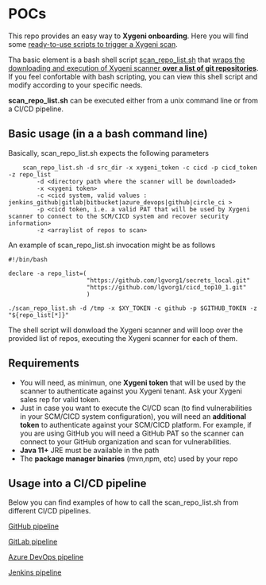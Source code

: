 # POCs


This repo provides an easy way to **Xygeni onboarding**.
Here you will find some <ins>ready-to-use scripts to trigger a Xygeni scan</ins>.

Tha basic element is a bash shell script [scan_repo_list.sh](./scan_repo_list.sh) that <ins>wraps the downloading and execution of Xygeni scanner **over a list of git repositories**</ins>.
If you feel confortable with bash scripting, you can view this shell script and modify according to your specific needs.


**scan_repo_list.sh** can be executed either from a unix command line or from a CI/CD pipeline.

## Basic usage (in a a bash command line)
Basically, scan_repo_list.sh expects the following parameters

```
    scan_repo_list.sh -d src_dir -x xygeni_token -c cicd -p cicd_token -z repo_list
        -d <directory path where the scanner will be downloaded> 
        -x <xygeni token>
        -c <cicd system, valid values : jenkins_github|gitlab|bitbucket|azure_devops|github|circle_ci >
        -p <cicd token, i.e. a valid PAT that will be used by Xygeni scanner to connect to the SCM/CICD system and recover security information>
        -z <arraylist of repos to scan>
```

An example of scan_repo_list.sh invocation might be as follows

    #!/bin/bash

    declare -a repo_list=(
                          "https://github.com/lgvorg1/secrets_local.git"
                          "https://github.com/lgvorg1/cicd_top10_1.git"
                          )
           
    ./scan_repo_list.sh -d /tmp -x $XY_TOKEN -c github -p $GITHUB_TOKEN -z "${repo_list[*]}"


The shell script will donwload the Xygeni scanner and will loop over the provided list of repos, executing the Xygeni scanner for each of them.

## Requirements

* You will need, as minimun, one **Xygeni token** that will be used by the scanner to authenticate against you Xygeni tenant. Ask your Xygeni sales rep for valid token.
* Just in case you want to execute the CI/CD scan (to find vulnerabilities in your SCM/CICD system configuration), you will need an **additional token** to authenticate against your SCM/CICD platform. For example, if you are using GitHub you will need a GitHub PAT so the scanner can connect to your GitHub organization and scan for vulnerabilities.
* **Java 11+** JRE must be available in the path
* The **package manager binaries** (mvn,npm, etc) used by your repo

## Usage into a CI/CD pipeline
Below you can find examples of how to call the scan_repo_list.sh from different CI/CD pipelines.

[GitHub pipeline](./github/worflows/xygeni_scan.yml)

[GitLab pipeline](./.gitlab-ci.yml) 

[Azure DevOps pipeline](./ADO_pipeline.yml) 

[Jenkins pipeline](./Jenkinsfile) 

